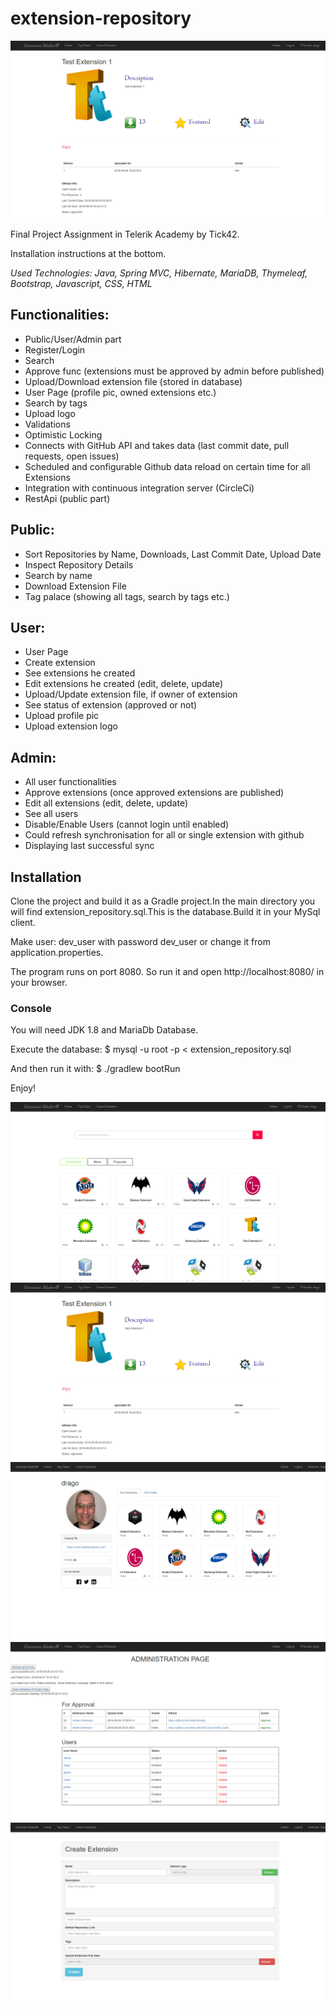 # extension-repository

![alt text](https://github.com/busarova/extension-repository/blob/master/src/main/resources/static/pics/presentation_pic2.png)

Final Project Assignment in Telerik Academy by Tick42.

Installation instructions at the bottom.

*Used Technologies: Java, Spring MVC, Hibernate, MariaDB, Thymeleaf, Bootstrap, Javascript, CSS, HTML*

## Functionalities:

- Public/User/Admin part
- Register/Login 
- Search
- Approve func (extensions must be approved by admin before published)
- Upload/Download extension file (stored in database)
- User Page (profile pic, owned extensions etc.)
- Search by tags
- Upload logo
- Validations
- Optimistic Locking
- Connects with GitHub API and takes data (last commit date, pull requests, open issues)
- Scheduled and configurable Github data reload on certain time for all Extensions
- Integration with continuous integration server (CircleCi)
- RestApi (public part)

## Public:

- Sort Repositories by Name, Downloads, Last Commit Date, Upload Date
- Inspect Repository Details
- Search by name
- Download Extension File
- Tag palace (showing all tags, search by tags etc.)

## User:

- User Page
- Create extension
- See extensions he created
- Edit extensions he created (edit, delete, update)
- Upload/Update extension file, if owner of extension
- See status of extension (approved or not)
- Upload profile pic
- Upload extension logo

## Admin:

- All user functionalities
- Approve extensions (once approved extensions are published)
- Edit all extensions (edit, delete, update)
- See all users
- Disable/Enable Users (cannot login until enabled)
- Could refresh synchronisation for all or single extension with github
- Displaying last successful sync


## Installation

Clone the project and build it as a Gradle project.In the main directory you will find extension_repository.sql.This is the database.Build it in your MySql client.

Make user: dev_user with password dev_user  or change it from application.properties.

The program runs on port 8080.  So run it and open http://localhost:8080/ in your browser. 

### Console

You will need JDK 1.8 and MariaDb Database.

Execute the database: $ mysql -u root -p < extension_repository.sql

And then run it with: $ ./gradlew bootRun

Enjoy!


![alt text](https://github.com/busarova/extension-repository/blob/master/src/main/resources/static/pics/presentation_pic1.png)
![alt text](https://github.com/busarova/extension-repository/blob/master/src/main/resources/static/pics/presentation_pic2.png)
![alt text](https://github.com/busarova/extension-repository/blob/master/src/main/resources/static/pics/presentation_pic3.png)
![alt text](https://github.com/busarova/extension-repository/blob/master/src/main/resources/static/pics/presentation_pic4.png)
![alt text](https://github.com/busarova/extension-repository/blob/master/src/main/resources/static/pics/presentation_pic5.png)
